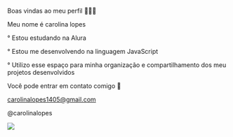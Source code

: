 Boas vindas ao meu perfil 🤘🏻😽

Meu nome é carolina lopes

° Estou estudando na Alura

° Estou me desenvolvendo na linguagem JavaScript

° Utilizo esse espaço para minha organização e compartilhamento dos meu projetos desenvolvidos

Você pode entrar em contato comigo 📩

carolinalopes1405@gmail.com

@caroIinalopes

![](https://www.google.com/url?sa=i&url=https%3A%2F%2Fpt.picmix.com%2Fstamp%2Femoji-1726610&psig=AOvVaw3NoS8JW71Qt88CZvL11_Wt&ust=1717804152996000&source=images&cd=vfe&opi=89978449&ved=0CA8QjRxqFwoTCNjOm6eVyIYDFQAAAAAdAAAAABAE)


